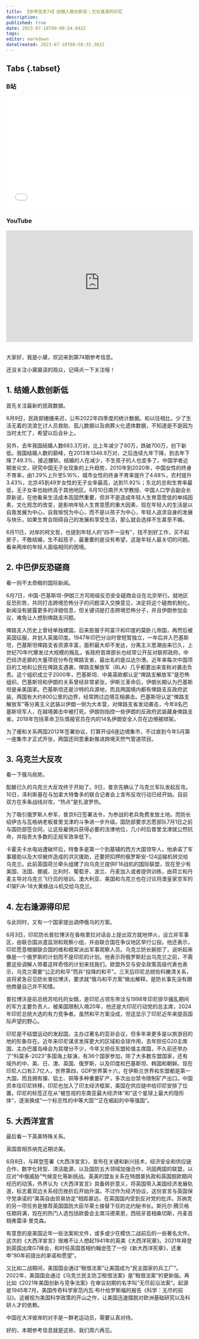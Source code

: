 ```yaml
---
title: 【参考信息74】结婚人数创新低；左右逢源的印尼
description: 
published: true
date: 2023-07-18T09:00:54.042Z
tags: 
editor: markdown
dateCreated: 2023-07-18T08:58:35.303Z
---
```


## Tabs {.tabset}
### B站
<div style="position: relative; padding: 30% 45%;">
<iframe style="position: absolute; width: 100%; height: 100%; left: 0; top: 0;" src="//player.bilibili.com/player.html?&bvid=BV1km4y1v7WG&page=1&as_wide=1&high_quality=1&danmaku=1&autoplay=0" scrolling="no" border="0" frameborder="no" framespacing="0" allowfullscreen="true"></iframe>
</div>

### YouTube
<div style="position: relative; padding: 30% 45%;">
<iframe style="position: absolute; top: 0; left: 0; width: 100%; height: 100%;" src="https://www.youtube-nocookie.com/embed/YouTubeVID" title="YouTube video player" frameborder="0" allow="accelerometer; autoplay; clipboard-write; encrypted-media; gyroscope; picture-in-picture" allowfullscreen></iframe>
</div>

## 

大家好，我是小黛，欢迎来到第74期参考信息。

还没关注小黛晨读的观众，记得点一下关注哦！

## 1. 结婚人数创新低

首先关注最新的民政数据。

6月9日，民政部姗姗来迟，公布2022年四季度的统计数据。和以往相比，少了生活无着的流浪乞讨人员救助、孤儿数据以及病葬火化遗体数据，不知道是不是因为当时太忙了，希望以后会补上。

另外，去年我国结婚人数683.3万对，比上年减少了80万，跌破700万，创下新低。我国结婚人数的巅峰，在2013年1346.9万对，之后连续九年下降，到去年下降了49.3%，接近腰斩。结婚的人在减少，不生孩子的人也变多了。中国学者近期发论文，研究中国无子女现象的上升趋势，2010年到2020年，中国女性的终身不育率，由1.29%上升至5.16%，城市女性的终身不育率提升了4.68%，农村提升3.43%，北京45到49岁女性的无子女率最高，达到11.92%；东北的总和生育率最低，无子女率也始终高于其他地区。6月10日南开大学教授、中国人口学会副会长原新说，在他看来生活成本高固然重要，但并不是造成年轻人生育意愿低的单纯因素，文化观念的改变，是影响年轻人生育意愿的重大因素，现在年轻人的生活是以自我发展为中心，自我愉悦为中心，而不是以孩子为中心，年轻人追求自身的发展与快乐，如果生育会阻碍自己的发展和享受生活，那么就会选择不生甚至不婚。

6月11日，对岸的柯文哲，也提到年轻人的“四不一没有”，找不到好工作，买不起房子，不敢结婚，生不起孩子，最重要的是没有希望，这是年轻人最关切的问题。看来两岸的年轻人面临相同的困境。

## 2. 中巴伊反恐磋商

看一则不太奇眼的国际新闻。

6月7日，中国-巴基斯坦-伊朗三方司局级反恐安全磋商会议在北京举行。就地区反恐形势，共同打击跨境恐怖分子的问题深入交换意见，决定将这个磋商机制化。新闻没有披露更多的详细信息，但关键词是打击跨境恐怖分子，并且伊朗参加会议，难免让人想到俾路支问题。

俾路支人历史上曾经单独建国，后来臣服于阿富汗和印度的莫卧儿帝国，再然后被英国征服，并划入英属印度。1947年印巴分治时曾短暂独立，一年后并入巴基斯坦，巴基斯坦俾路支省资源丰富，面积最大却不发达，分离主义思潮由来已久，上世纪70年代爆发过大规模的叛乱，省政府首席部长也经常公开反对联邦政府。中巴经济走廊的大量项目分布在俾路支省，最出名的是瓜达尔港。近年来每次中国项目的工地和公民在俾路支遇袭，俾路支解放军（BLA）几乎都要出来宣称对袭击负责。这个组织成立于2000年，巴基斯坦、中美英欧都认定“俾路支解放军”是恐怖组织。巴基斯坦和伊朗的关系曾经非常紧张，伊斯兰革命后，伊朗长期认为巴基斯坦是亲美国家。巴基斯坦还是沙特的兵源地，而且两国境内都有俾路支反政府武装，两国有大约800公里的边界，经常跨过边境互相袭击。巴基斯坦认定“俾路支解放军”等分离主义武装以伊朗一侧为大本营，对俾路支省发动袭击，今年8名巴基斯坦军人，在越境袭击中被打死。伊朗则指控一些伊朗的反政府武装藏身俾路支省。2018年包括革命卫队情报官员在内的14名伊朗安全人员在边境被绑架。

为了缓和关系两国2012年签署协议，打算开设6座边境集市，不过直到今年5月第一座集市才正式开张，两国还同意重新推进跨境天然气管道项目。

## 3. 乌克兰大反攻

看一下俄乌局势。

酝酿已久的乌克兰大反攻终于开始了。9日，普京先确认了乌克兰军队发起反攻。10日，泽利斯基在与加拿大特鲁多的联合记者会上宣布反攻行动已经开始。目前双方在多条战线对攻，“热点”是扎波罗热。

为了吸引俄罗斯人参军，普京6日签署法令，为参战的老兵免费发放土地。而防长绍伊古与瓦格纳老板普里戈津的斗争进一步升级。国防部要求志愿部队7月1日之前与国防部签合同，让这些雇佣兵获得必要的法律地位，几小时后普里戈津就公然抗命，并指责大多数的正规军效率低下。

卡霍夫卡水电站遭破坏后，特鲁多是第一个到基辅的西方大国领导人，他承诺了军事援助以及大坝被炸造成的洪灾援助，还要把扣押的俄罗斯安-124运输机转交给乌克兰。此前英国荷兰牵头组建了向乌克兰提供F16战机的国际联盟，现在至少有美国、法国、挪威、比利时、葡萄牙、波兰、丹麦加入或者提供训练，由荷兰和丹麦主导对乌克兰飞行员的培训。澳大利亚、美国和乌克兰也在讨论将澳皇家空军的41架F/A-18大黄蜂战斗机交给乌克兰。

## 4. 左右逢源得印尼

与此同时，又有一个国家提出调停俄乌的方案。

6月3日，印尼防长普拉博沃在香格里拉对话会上提出双方就地停火，设立非军事区，由联合国派遣监测和观察小组，并由联合国在争议地区举行公投。他还表示，印尼愿意根据联合国的维和框架派出军事观察人员。乌克兰防长婉拒了，说听起来像是一个俄罗斯的计划而不是印尼的计划。他表示将俄罗斯赶出乌克兰之前，不需要这些调解人带着这样奇怪的计划来找我们。欧盟外交与安全政策高级代表也表示，乌克兰需要“公正的和平”而非“投降的和平”。三天后印尼总统佐科撇清关系，说将紧急召见防长普拉博沃，要求就“俄乌和平方案”做出解释，是防长事先没有跟他商量自己并不知情。

普拉博沃是前总统苏哈托的女婿，是印尼占领东帝汶与1998年印尼排华骚乱期间的军方主要负责人，被美国限制入境20年，他还是大印尼行动党的总主席，2024年印尼总统大选的有力竞争者。虽然和平方案没成，但这显示了印尼近年来提高国际声望的野心。

印尼是不结盟运动的发起国，主办过著名的亚非会议，但多年来更多是以旅游目的地的形象存在。近年来印尼谋求发挥更大的区域和全球作用，去年担任G20主席国，主办巴厘岛峰会为其增分不少，今年又担任东盟轮值主席国，不久前还举办了“科莫多-2023”多国海上联演，有36个国家参加，除了大多数东盟国家，还有域外的中、美、日、澳、英国、俄罗斯，以及印度和巴基斯坦、韩国和朝鲜。现在印尼人口有2.7亿人，世界第四，GDP世界第十六，在伊斯兰世界和东盟都是第一大国，而且拥有镍、铝土、铜等多种重要矿产，多次出台禁令限制矿产出口。中国资本往印尼转移，印尼也加入了印太经济框架，美国在供应链中给印尼安排了位置。印尼的标签正在从“被忽视的东南亚最大经济体”和“这个星球上最大的隐形体”，逐渐换成“一个标志性的中等大国”“正在崛起的中等强国”。

## 5. 大西洋宣言

最后看一下英美特殊关系。

英国首相苏纳克近期访美。

6月8日，与拜登签署《大西洋宣言》，宣布在关键和新兴技术，经济安全和供应链合作，数字化转型、清洁能源，以及国防五大领域加强合作，巩固两国的联盟，以应对“中俄威胁”气候变化等新挑战。英美的盟友关系在特朗普执政和英国脱欧期间经历的动荡，外界认为《大西洋宣言》具备转折意义，将英国带入美国经济发展轨道，标志着双边关系经历挫折后开始升温。不过作为经济协议，这份宣言与英国保守党承诺的“美英自由贸易协定”相距甚远，在英国国内受到反对党的批评。苏纳克的另一项任务是推荐英国国防大臣华莱士接替下任的北约秘书长。斯托尔·腾贝格任期将满，现在的热门人选包括欧委会主席冯德莱恩，西班牙首相桑切斯，丹麦首相弗雷泽·里克森。

有意思的是美国近年一些法案和文件，或多或少在模仿二战前后的一些著名文件。这次的《大西洋宣言》很难不让人想起1941年的英美《大西洋宪章》。2021年拜登到英国出席G7峰会，和时任英国首相约翰逊签了一份《新大西洋宪章》，还重申“80年前提出的承诺和愿望”。

又比如二战期间，美国国会通过“租借法案”让美国成为“民主国家的兵工厂”。2022年，美国国会通过《乌克兰民主防卫租借法案》是”租借法案“的更新版。再比如《2021年美国创新与竞争法案》在审议初期的名字叫”无尽前沿法案“。起源是1945年7月，美国传奇科学家范内瓦·布什给罗斯福的报告《科学：无尽的前沿》。这被视为美国科学政策的开山之作，让美国迅速摆脱对欧洲基础研究以及科研人才的依赖。

中国在大洋彼岸的对手是一群老运动员，需要认真对待。

好的，本期参考信息就是这些，我们周六再见。

